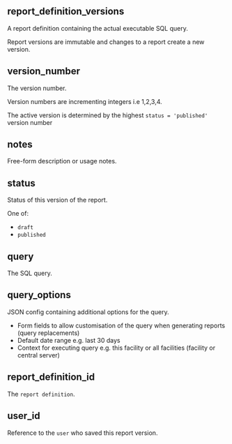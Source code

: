 ## report_definition_versions

A report definition containing the actual executable SQL query.

Report versions are immutable and changes to a report create a new version.

## version_number

The version number.

Version numbers are incrementing integers i.e 1,2,3,4.

The active version is determined by the highest `status = 'published'` version number

## notes

Free-form description or usage notes.

## status

Status of this version of the report.

One of:
- `draft`
- `published`

## query

The SQL query.

## query_options

JSON config containing additional options for the query.

- Form fields to allow customisation of the query when generating reports (query replacements)
- Default date range e.g. last 30 days
- Context for executing query e.g. this facility or all facilities (facility or central server)

## report_definition_id

The `report definition`.

## user_id

Reference to the `user` who saved this report version.

